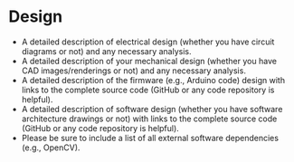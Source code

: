 # Design

- A detailed description of electrical design (whether you have circuit diagrams or not) and any necessary analysis.
- A detailed description of your mechanical design (whether you have CAD images/renderings or not) and any necessary analysis.
- A detailed description of the firmware (e.g., Arduino code) design with links to the complete source code (GitHub or any code repository is helpful).
- A detailed description of software design (whether you have software architecture drawings or not) with links to the complete source code (GitHub or any code repository is helpful). 
- Please be sure to include a list of all external software dependencies (e.g., OpenCV).